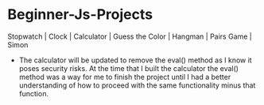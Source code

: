 # Beginner-Js-Projects

Stopwatch | Clock | Calculator | Guess the Color | Hangman | Pairs Game | Simon

- The calculator will be updated to remove the eval() method as I know it poses security risks. 
      At the time that I built the calculator the eval() method was a way for me to finish the project 
      until I had a better understanding of how to proceed with the same functionality minus that function. 
